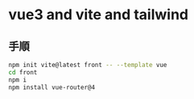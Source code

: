 # vue3 and vite and tailwind

## 手順

```bash
npm init vite@latest front -- --template vue
cd front
npm i
npm install vue-router@4
```